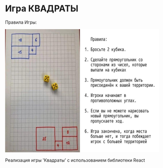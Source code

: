 # Игра КВАДРАТЫ
<!-- Sqare (1. Readme Added /2) -->

Правила Игры:  
<!-- ![Image](./img/subscribe.jpg) -->
<img src="./img/subscribe.jpg" alt="drawing" width="500" height="400"/>

Реализация игры 'Квадраты' с использованием библиотеки React
